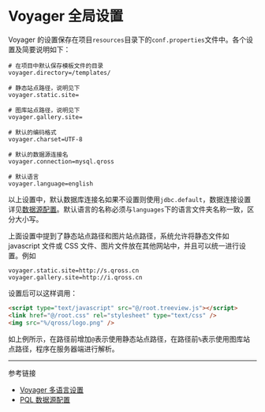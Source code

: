 # Voyager 全局设置

Voyager 的设置保存在项目`resources`目录下的`conf.properties`文件中。各个设置及简要说明如下：

```properties
# 在项目中默认保存模板文件的目录
voyager.directory=/templates/

# 静态站点路径，说明见下
voyager.static.site=

# 图库站点路径，说明见下
voyager.gallery.site=

# 默认的编码格式
voyager.charset=UTF-8

# 默认的数据源连接名
voyager.connection=mysql.qross

# 默认语言
voyager.language=english
```

以上设置中，默认数据库连接名如果不设置则使用`jdbc.default`，数据连接设置详见[数据源配置](/pql/properties.md)。默认语言的名称必须与`languages`下的语言文件夹名称一致，区分大小写。

上面设置中提到了静态站点路径和图片站点路径，系统允许将静态文件如 javascript 文件或 CSS 文件、图片文件放在其他网站中，并且可以统一进行设置。例如

```properties
voyager.static.site=http://s.qross.cn
voyager.gallery.site=http://i.qross.cn
```

设置后可以这样调用：

```html
<script type="text/javascript" src="@/root.treeview.js"></script>
<link href="@/root.css" rel="stylesheet" type="text/css" />
<img src="%/qross/logo.png" />
```

如上例所示，在路径前增加`@`表示使用静态站点路径，在路径前`%`表示使用图库站点路径，程序在服务器端进行解析。

---
参考链接

* [Voyager 多语言设置](/voyager/language.md)
* [PQL 数据源配置](/pql/properties.md)